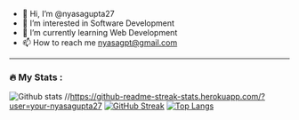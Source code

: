 - 👋 Hi, I’m @nyasagupta27
- 👀 I’m interested in Software Development
- 🌱 I’m currently learning Web Development
- 📫 How to reach me nyasagpt@gmail.com

<!---
nyasagupta27/nyasagupta27 is a ✨ special ✨ repository because its `README.md` (this file) appears on your GitHub profile.
You can click the Preview link to take a look at your changes.
--->
---

### :fire: My Stats :
![Github stats](https://github-readme-stats.vercel.app/api?username=nyasagupta27)
//https://github-readme-streak-stats.herokuapp.com/?user=your-nyasagupta27
[![GitHub Streak](http://github-readme-streak-stats.herokuapp.com?user=your-github-username&theme=dark&background=000000)](https://git.io/streak-stats)
[![Top Langs](https://github-readme-stats.vercel.app/api/top-langs/?username=nyasagupta27&layout=compact&theme=vision-friendly-dark)](https://github.com/anuraghazra/github-readme-stats)
